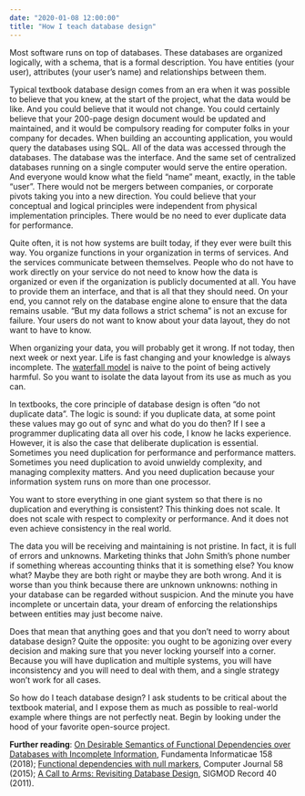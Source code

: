 ```yaml
---
date: "2020-01-08 12:00:00"
title: "How I teach database design"
---
```




Most software runs on top of databases. These databases are organized logically, with a schema, that is a formal description. You have entities (your user), attributes (your user&rsquo;s name) and relationships between them.

Typical textbook database design comes from an era when it was possible to believe that you knew, at the start of the project, what the data would be like. And you could believe that it would not change. You could certainly believe that your 200-page design document would be updated and maintained, and it would be compulsory reading for computer folks in your company for decades. When building an accounting application, you would query the databases using SQL. All of the data was accessed through the databases. The database was the interface. And the same set of centralized databases running on a single computer would serve the entire operation. And everyone would know what the field &ldquo;name&rdquo; meant, exactly, in the table &ldquo;user&rdquo;. There would not be mergers between companies, or corporate pivots taking you into a new direction. You could believe that your conceptual and logical principles were independent from physical implementation principles. There would be no need to ever duplicate data for performance.

Quite often, it is not how systems are built today, if they ever were built this way. You organize functions in your organization in terms of services. And the services communicate between themselves. People who do not have to work directly on your service do not need to know how the data is organized or even if the organization is publicly documented at all. You have to provide them an interface, and that is all that they should need. On your end, you cannot rely on the database engine alone to ensure that the data remains usable. &ldquo;But my data follows a strict schema&rdquo; is not an excuse for failure. Your users do not want to know about your data layout, they do not want to have to know.

When organizing your data, you will probably get it wrong. If not today, then next week or next year. Life is fast changing and your knowledge is always incomplete. The [waterfall model](https://en.wikipedia.org/wiki/Waterfall_model) is naive to the point of being actively harmful. So you want to isolate the data layout from its use as much as you can.

In textbooks, the core principle of database design is often &ldquo;do not duplicate data&rdquo;. The logic is sound: if you duplicate data, at some point these values may go out of sync and what do you do then? If I see a programmer duplicating data all over his code, I know he lacks experience. However, it is also the case that deliberate duplication is essential. Sometimes you need duplication for performance and performance matters. Sometimes you need duplication to avoid unwieldy complexity, and managing complexity matters. And you need duplication because your information system runs on more than one processor.

You want to store everything in one giant system so that there is no duplication and everything is consistent? This thinking does not scale. It does not scale with respect to complexity or performance. And it does not even achieve consistency in the real world.

The data you will be receiving and maintaining is not pristine. In fact, it is full of errors and unknowns. Marketing thinks that John Smith&rsquo;s phone number if something whereas accounting thinks that it is something else? You know what? Maybe they are both right or maybe they are both wrong. And it is worse than you think because there are unknown unknowns: nothing in your database can be regarded without suspicion. And the minute you have incomplete or uncertain data, your dream of enforcing the relationships between entities may just become naive.

Does that mean that anything goes and that you don&rsquo;t need to worry about database design? Quite the opposite: you ought to be agonizing over every decision and making sure that you never locking yourself into a corner. Because you will have duplication and multiple systems, you will have inconsistency and you will need to deal with them, and a single strategy won&rsquo;t work for all cases.

So how do I teach database design? I ask students to be critical about the textbook material, and I expose them as much as possible to real-world example where things are not perfectly neat. Begin by looking under the hood of your favorite open-source project.

__Further reading__: [On Desirable Semantics of Functional Dependencies over Databases with Incomplete Information](https://arxiv.org/abs/1703.08198), Fundamenta Informaticae 158 (2018); [Functional dependencies with null markers](https://arxiv.org/abs/1404.4963), Computer Journal 58 (2015); [A Call to Arms: Revisiting Database Design](https://arxiv.org/abs/1105.6001), SIGMOD Record 40 (2011).

